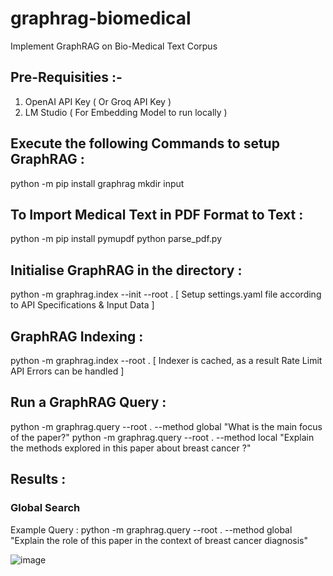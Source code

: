 # graphrag-biomedical
Implement GraphRAG on Bio-Medical Text Corpus

## Pre-Requisities :-
1. OpenAI API Key ( Or Groq API Key )
2. LM Studio ( For Embedding Model to run locally )
   
## Execute the following Commands to setup GraphRAG :

python -m pip install graphrag
mkdir input

## To Import Medical Text in PDF Format to Text :
python -m pip install pymupdf
python parse_pdf.py

## Initialise GraphRAG in the directory :
python -m graphrag.index --init --root .
[ Setup settings.yaml file according to API Specifications & Input Data ]

## GraphRAG Indexing :
python -m graphrag.index --root .
[ Indexer is cached, as a result Rate Limit API Errors can be handled ]

## Run a GraphRAG Query :
python -m graphrag.query --root . --method global "What is the main focus of the paper?"
python -m graphrag.query --root . --method local "Explain the methods explored in this paper about breast cancer ?"

## Results :
### Global Search 
Example Query : python -m graphrag.query --root . --method global "Explain the role of this paper in the context of breast cancer diagnosis"

![image](https://github.com/user-attachments/assets/d2e2111d-0b91-4d48-a938-724ffd45cacc)
